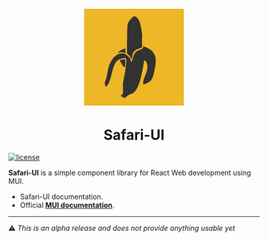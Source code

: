<!-- markdownlint-disable-next-line -->
<p align="center">
    <img width="200" src="doc/logo.png" alt="SafariUI logo">
</p>
<h1 align="center">Safari-UI</h1>

[![license](https://img.shields.io/badge/license-MIT-blue.svg)](./LICENSE)

**Safari-UI** is a simple component library for React Web development using MUI.

-   Safari-UI documentation.
-   Official [**MUI documentation**](https://mui.com/material-ui/getting-started/).

---

:warning: _This is an alpha release and does not provide anything usable yet_
